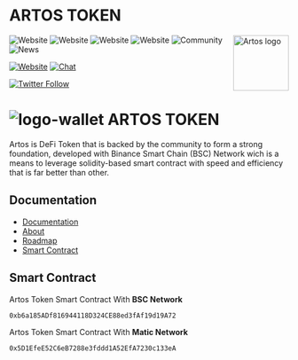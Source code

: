 # ARTOS TOKEN

<a href="https://artostoken.net/"><img align="right" width="100" src="https://1593371435-files.gitbook.io/~/files/v0/b/gitbook-x-prod.appspot.com/o/spaces%2FMeXg815S6IAHAKRbuW2H%2Fuploads%2FRkm8iwgiRB8EF9YydkoB%2Fartos-logo-tw.png?alt=media&token=dfe47bab-47da-4def-8bef-0293e0cdda25?raw=true" alt="Artos logo" /></a>

<img alt="Website" src="https://img.shields.io/website?down_color=red&down_message=Offline&label=Web&logo=wallet&up_color=green&up_message=Online&url=https%3A%2F%2Fartostoken.net%2F"> <img alt="Website" src="https://img.shields.io/website?down_color=red&down_message=Offline&label=dapp&logo=wallet&up_color=green&up_message=Online&url=https%3A%2F%2Fdapp.artostoken.net%2F"> <img alt="Website" src="https://img.shields.io/website?down_color=red&down_message=Offline&label=Mining&logo=wallet&up_color=green&up_message=Online&url=https%3A%2F%2Famc.artostoken.net%2F"> <img alt="Website" src="https://img.shields.io/website?down_color=red&down_message=Offline&label=NFT&logo=wallet&up_color=green&up_message=Online&url=https%3A%2F%2Fnft.artostoken.net%2F"> <img alt="Community" src="https://img.shields.io/website?down_color=red&down_message=Offline&label=Community&logo=wallet&up_color=green&up_message=Online&url=https%3A%2F%2Fcommunity.artostoken.net%2F"> <img alt="News" src="https://img.shields.io/website?down_color=red&down_message=Offline&label=News&logo=wallet&up_color=green&up_message=Online&url=https%3A%2F%2Fartostoken.com%2F">


[![Website](https://img.shields.io/badge/web-artos-blue.svg?style=flat-square)](http://artostoken.net/)
[![Chat](https://img.shields.io/badge/chat-artos_official-blue.svg?style=flat-square)](https://t.me/artos_official)

[![Twitter Follow](https://img.shields.io/twitter/follow/artos_official.svg?style=social&label=Follow)](https://twitter.com/artos_official)

# ![logo-wallet](https://user-images.githubusercontent.com/96391739/189418095-1edbb5e6-914a-4ca9-8481-f75642117012.png) ARTOS TOKEN

Artos is DeFi Token that is backed by the community to form a strong foundation, developed with Binance Smart Chain (BSC) Network wich is a means to leverage solidity-based smart contract with speed and efficiency that is far better than other.
## Documentation
- [Documentation](https://artos-foundation.gitbook.io/artos-digital-sejahtera-1/)
- [About](https://artos-foundation.gitbook.io/artos-digital-sejahtera-1/artos-token)
- [Roadmap](https://artos-foundation.gitbook.io/artos-digital-sejahtera-1/roadmap)
- [Smart Contract](https://artos-foundation.gitbook.io/artos-digital-sejahtera-1/artos-project/token-contract)
## Smart Contract
Artos Token Smart Contract With **BSC Network**

```sh
0xb6a185ADf816944118D324CE88ed3fAf19d19A72
```
Artos Token Smart Contract With **Matic Network**

```sh
0x5D1EfeE52C6eB7288e3fddd1A52EfA7230c133eA
```
